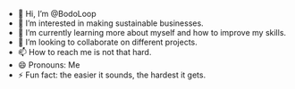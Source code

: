 - 👋 Hi, I’m @BodoLoop
- 👀 I’m interested in making sustainable businesses. 
- 🌱 I’m currently learning more about myself and how to improve my skills.
- 💞️ I’m looking to collaborate on different projects.
- 📫 How to reach me is not that hard.
- 😄 Pronouns: Me
- ⚡ Fun fact: the easier it sounds, the hardest it gets.

<!---
BodoLoop/BodoLoop is a ✨ special ✨ repository because its `README.md` (this file) appears on your GitHub profile.
You can click the Preview link to take a look at your changes.
--->
